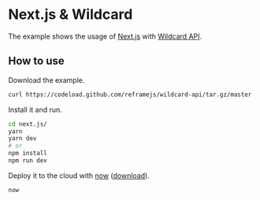 # Next.js & Wildcard

The example shows the usage of [Next.js](https://github.com/zeit/next.js) with [Wildcard API](https://github.com/reframejs/wildcard-api).

## How to use

Download the example.

```bash
curl https://codeload.github.com/reframejs/wildcard-api/tar.gz/master | tar -xz --strip=2 wildcard-api-master/examples/next.js
```

Install it and run.

```bash
cd next.js/
yarn
yarn dev
# or
npm install
npm run dev
```

Deploy it to the cloud with [now](https://zeit.co/now) ([download](https://zeit.co/download)).

```bash
now
```
